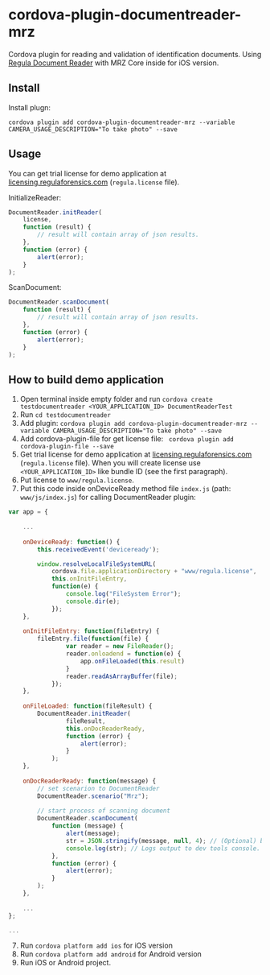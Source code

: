 # cordova-plugin-documentreader-mrz
Cordova plugin for reading and validation of identification documents. Using [Regula Document Reader](https://github.com/regulaforensics/DocumentReader-iOS) with MRZ Core inside for iOS version.

## Install
Install plugn:
```
cordova plugin add cordova-plugin-documentreader-mrz --variable CAMERA_USAGE_DESCRIPTION="To take photo" --save
```

## Usage
You can get trial license for demo application at [licensing.regulaforensics.com](https://licensing.regulaforensics.com) (`regula.license` file).

InitializeReader:
```javascript
DocumentReader.initReader(
    license,
    function (result) {
        // result will contain array of json results.
    },
    function (error) {
        alert(error);
    }
);
```

ScanDocument:
```javascript
DocumentReader.scanDocument(
    function (result) {
        // result will contain array of json results.
    },
    function (error) {
        alert(error);
    }
);
```

## How to build demo application
1. Open terminal inside empty folder and run ``` cordova create testdocumentreader <YOUR_APPLICATION_ID> DocumentReaderTest ```
2. Run  ```cd testdocumentreader```
3. Add plugin: ``` cordova plugin add cordova-plugin-documentreader-mrz --variable CAMERA_USAGE_DESCRIPTION="To take photo" --save ```
3. Add cordova-plugin-file for get license file: ``` cordova plugin add cordova-plugin-file --save```
4. Get trial license for demo application at [licensing.regulaforensics.com](https://licensing.regulaforensics.com) (`regula.license` file). When you will create license use  ```<YOUR_APPLICATION_ID>``` like bundle ID (see the first paragraph).
5. Put license to `www/regula.license`.
6. Put this code inside onDeviceReady method file `index.js` (path: `www/js/index.js`) for calling DocumentReader plugin:
```javascript
var app = {
    
    ...
    
	onDeviceReady: function() {
	    this.receivedEvent('deviceready');

	    window.resolveLocalFileSystemURL(
	        cordova.file.applicationDirectory + "www/regula.license",
	        this.onInitFileEntry,
            function(e) {
	            console.log("FileSystem Error");
	            console.dir(e);
	        });
	},
    
    onInitFileEntry: function(fileEntry) {
        fileEntry.file(function(file) {
                var reader = new FileReader();
                reader.onloadend = function(e) {
                    app.onFileLoaded(this.result)
                }
                reader.readAsArrayBuffer(file);
            });
    },
        
    onFileLoaded: function(fileResult) {
        DocumentReader.initReader(
                fileResult,
                this.onDocReaderReady,
                function (error) {
                    alert(error);
                }
            );
    },
    
    onDocReaderReady: function(message) {
    	// set scenarion to DocumentReader
        DocumentReader.scenario("Mrz");
        
        // start process of scanning document
        DocumentReader.scanDocument(
            function (message) {
                alert(message);
                str = JSON.stringify(message, null, 4); // (Optional) beautiful indented output.
                console.log(str); // Logs output to dev tools console.
            },
            function (error) {
                alert(error);
            }
        );
    },
    
    ...
};

...
```
7. Run ```cordova platform add ios``` for iOS version
8. Run ```cordova platform add android``` for Android version
9. Run iOS or Android project.
